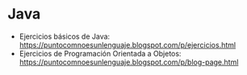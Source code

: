 # Java

- Ejercicios básicos de Java: https://puntocomnoesunlenguaje.blogspot.com/p/ejercicios.html
- Ejercicios de Programación Orientada a Objetos: https://puntocomnoesunlenguaje.blogspot.com/p/blog-page.html
